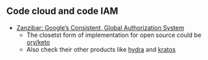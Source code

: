 ## Code cloud and code IAM
* [Zanzibar: Google’s Consistent, Global Authorization System](https://research.google/pubs/pub48190/)
  - The closetst form of implementation for open source could be [ory/keto](https://github.com/ory/keto)
  - Also check their other products like [hydra](https://github.com/ory/hydra) and [kratos](kratos)
  
